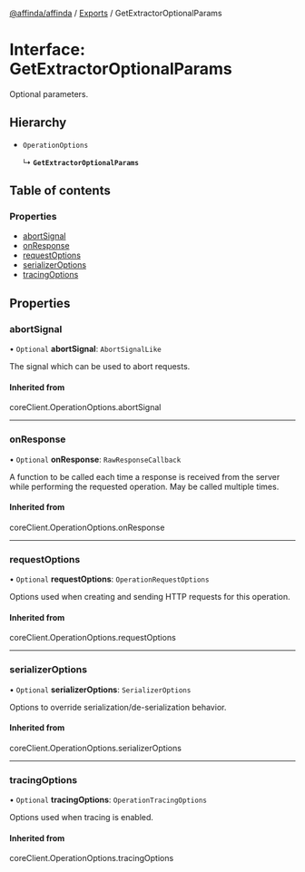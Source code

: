 [@affinda/affinda](../README.md) / [Exports](../modules.md) / GetExtractorOptionalParams

# Interface: GetExtractorOptionalParams

Optional parameters.

## Hierarchy

- `OperationOptions`

  ↳ **`GetExtractorOptionalParams`**

## Table of contents

### Properties

- [abortSignal](GetExtractorOptionalParams.md#abortsignal)
- [onResponse](GetExtractorOptionalParams.md#onresponse)
- [requestOptions](GetExtractorOptionalParams.md#requestoptions)
- [serializerOptions](GetExtractorOptionalParams.md#serializeroptions)
- [tracingOptions](GetExtractorOptionalParams.md#tracingoptions)

## Properties

### abortSignal

• `Optional` **abortSignal**: `AbortSignalLike`

The signal which can be used to abort requests.

#### Inherited from

coreClient.OperationOptions.abortSignal

___

### onResponse

• `Optional` **onResponse**: `RawResponseCallback`

A function to be called each time a response is received from the server
while performing the requested operation.
May be called multiple times.

#### Inherited from

coreClient.OperationOptions.onResponse

___

### requestOptions

• `Optional` **requestOptions**: `OperationRequestOptions`

Options used when creating and sending HTTP requests for this operation.

#### Inherited from

coreClient.OperationOptions.requestOptions

___

### serializerOptions

• `Optional` **serializerOptions**: `SerializerOptions`

Options to override serialization/de-serialization behavior.

#### Inherited from

coreClient.OperationOptions.serializerOptions

___

### tracingOptions

• `Optional` **tracingOptions**: `OperationTracingOptions`

Options used when tracing is enabled.

#### Inherited from

coreClient.OperationOptions.tracingOptions

